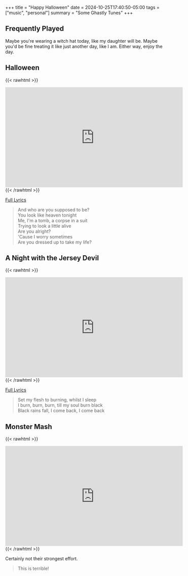 +++
title = "Happy Halloween"
date = 2024-10-25T17:40:50-05:00
tags = ["music", "personal"]
summary = "Some Ghastly Tunes"
+++

## Frequently Played

Maybe you're wearing a witch hat today, like my daughter will be. Maybe you'd be
fine treating it like just another day, like I am. Either way, enjoy the day.

## Halloween

{{< rawhtml >}}
<iframe width="560" height="315" src="https://www.youtube.com/embed/si8Tpp5En-I?si=KlTvqU5y4Fi45EyJ" title="YouTube video player" frameborder="0" allow="accelerometer; autoplay; clipboard-write; encrypted-media; gyroscope; picture-in-picture; web-share" referrerpolicy="strict-origin-when-cross-origin" allowfullscreen></iframe>
{{< /rawhtml >}}

[Full Lyrics](https://genius.com/The-gaslight-anthem-halloween-lyrics)

> And who are you supposed to be?  
> You look like heaven tonight  
> Me, I'm a tomb, a corpse in a suit  
> Trying to look a little alive  
> Are you alright?  
> 'Cause I worry sometimes  
> Are you dressed up to take my life?  

## A Night with the Jersey Devil

{{< rawhtml >}}
<iframe width="560" height="315" src="https://www.youtube.com/embed/l6leNRGhOqA?si=4uTk7wjP7KUS7Srk" title="YouTube video player" frameborder="0" allow="accelerometer; autoplay; clipboard-write; encrypted-media; gyroscope; picture-in-picture; web-share" referrerpolicy="strict-origin-when-cross-origin" allowfullscreen></iframe>
{{< /rawhtml >}}


[Full Lyrics](https://genius.com/Bruce-springsteen-a-night-with-the-jersey-devil-lyrics)

> Set my flesh to burning, whilst I sleep  
> I burn, burn, burn, till my soul burn black  
> Black rains fall, I come back, I come back  

## Monster Mash

{{< rawhtml >}}
<iframe width="560" height="315" src="https://www.youtube.com/embed/2B-9GgbK9dk?si=pb3eyGYSQYHpIp5G" title="YouTube video player" frameborder="0" allow="accelerometer; autoplay; clipboard-write; encrypted-media; gyroscope; picture-in-picture; web-share" referrerpolicy="strict-origin-when-cross-origin" allowfullscreen></iframe>
{{< /rawhtml >}}

Certainly not their strongest effort.

> This is terrible!
